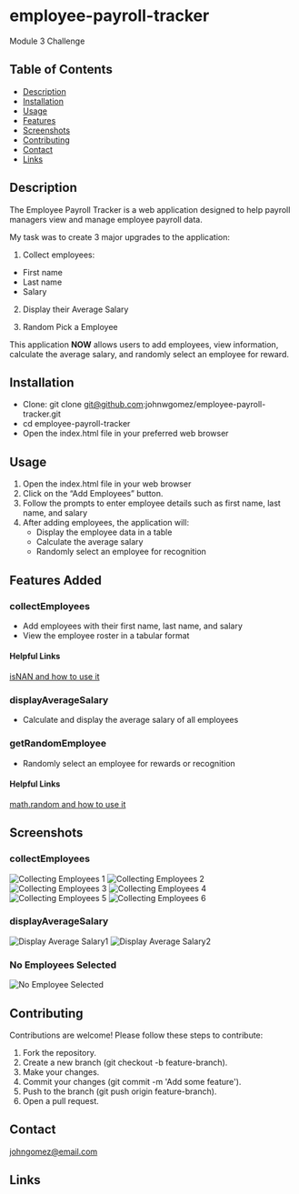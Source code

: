 # employee-payroll-tracker
Module 3 Challenge

## Table of Contents
* [Description](#Description) 
* [Installation](#installation)
* [Usage](#usage)
* [Features](#features-added)
* [Screenshots](#screenshots)
* [Contributing](#contributing)
* [Contact](#contact)
* [Links](#links)

## Description 

The Employee Payroll Tracker is a web application designed to help payroll managers view and manage employee payroll data. 

My task was to create 3 major upgrades to the application:

1. Collect employees:
* First  name 
* Last name
* Salary

2. Display their Average Salary

3. Random Pick a Employee


This application __**NOW**__ allows users to add employees, view information, calculate the average salary, and randomly select an employee for reward.

## Installation 

- Clone: git clone git@github.com:johnwgomez/employee-payroll-tracker.git
- cd employee-payroll-tracker
- Open the index.html file in your preferred web browser

## Usage

1. Open the index.html file in your web browser
2. Click on the “Add Employees” button.
3. Follow the prompts to enter employee details such as first name, last name, and salary
4. After adding employees, the application will:
    * Display the employee data in a table
    * Calculate the average salary
    * Randomly select an employee for recognition

## Features Added

### collectEmployees
* Add employees with their first name, last name, and salary
* View the employee roster in a tabular format

#### Helpful Links
[isNAN and how to use it](https://www.w3schools.com/jsref/jsref_isnan.asp)

### displayAverageSalary
* 	Calculate and display the average salary of all employees

### getRandomEmployee
* Randomly select an employee for rewards or recognition

#### Helpful Links
[math.random and how to use it](https://developer.mozilla.org/en-US/docs/Web/JavaScript/Reference/Global_Objects/Math/random)

## Screenshots 

### collectEmployees
![Collecting Employees 1](assets/screenshots/collectEmployees1.png)
![Collecting Employees 2](assets/screenshots/collectEmployees2.png)
![Collecting Employees 3](assets/screenshots/collectEmployees3.png)
![Collecting Employees 4](assets/screenshots/collectEmployees4.png)
![Collecting Employees 5](assets/screenshots/collectEmployees5.png)
![Collecting Employees 6](assets/screenshots/collectEmployees6.png)

### displayAverageSalary

![Display Average Salary1](assets/screenshots/displayAverageSalary1.png)
![Display Average Salary2](assets/screenshots/displayAverageSalary2.png)

### No Employees Selected
![No Employee Selected](assets/screenshots/NoEmployeeSelected.png)

## Contributing

Contributions are welcome! Please follow these steps to contribute:
1. Fork the repository.
2. Create a new branch (git checkout -b feature-branch).
3. Make your changes.
4. Commit your changes (git commit -m 'Add some feature').
5. Push to the branch (git push origin feature-branch).
6. Open a pull request.

## Contact
johngomez@email.com

## Links
